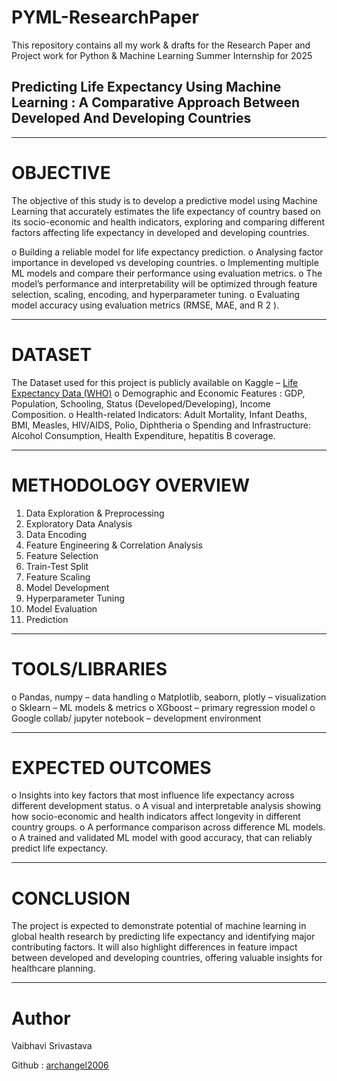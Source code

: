 # PYML-ResearchPaper
This repository contains all my work &amp; drafts for the Research Paper and Project work for Python &amp; Machine Learning Summer Internship for 2025 


## Predicting Life Expectancy Using Machine Learning : A Comparative Approach Between Developed And Developing Countries

---

# OBJECTIVE
The objective of this study is to develop a predictive model using Machine Learning that accurately
estimates the life expectancy of country based on its socio-economic and health indicators, exploring
and comparing different factors affecting life expectancy in developed and developing countries.

o Building a reliable model for life expectancy prediction.
o Analysing factor importance in developed vs developing countries.
o Implementing multiple ML models and compare their performance using evaluation
metrics.
o The model’s performance and interpretability will be optimized through feature
selection, scaling, encoding, and hyperparameter tuning.
o Evaluating model accuracy using evaluation metrics (RMSE, MAE, and R 2 ).

---

# DATASET
The Dataset used for this project is publicly available on Kaggle – [Life Expectancy Data (WHO)](https://www.kaggle.com/datasets/kumarajarshi/life-expectancy-who)
o Demographic and Economic Features : GDP, Population, Schooling, Status
(Developed/Developing), Income Composition.
o Health-related Indicators: Adult Mortality, Infant Deaths, BMI, Measles, HIV/AIDS, Polio,
Diphtheria
o Spending and Infrastructure: Alcohol Consumption, Health Expenditure, hepatitis B coverage.

---

# METHODOLOGY OVERVIEW

1. Data Exploration &amp; Preprocessing
2. Exploratory Data Analysis
3. Data Encoding
4. Feature Engineering &amp; Correlation Analysis
5. Feature Selection
6. Train-Test Split
7. Feature Scaling
8. Model Development
9. Hyperparameter Tuning
10. Model Evaluation
11. Prediction

---

# TOOLS/LIBRARIES 

o Pandas, numpy – data handling
o Matplotlib, seaborn, plotly – visualization
o Sklearn – ML models &amp; metrics
o XGboost – primary regression model
o Google collab/ jupyter notebook – development environment

--- 

# EXPECTED OUTCOMES 

o Insights into key factors that most influence life expectancy across different
development status.
o A visual and interpretable analysis showing how socio-economic and health indicators
affect longevity in different country groups.
o A performance comparison across difference ML models.
o A trained and validated ML model with good accuracy, that can reliably predict life
expectancy.

---

# CONCLUSION
The project is expected to demonstrate potential of machine learning in global health research by
predicting life expectancy and identifying major contributing factors. It will also highlight differences in
feature impact between developed and developing countries, offering valuable insights for healthcare
planning.

---

# Author
Vaibhavi Srivastava

Github : [archangel2006](https://github.com/archangel2006)
